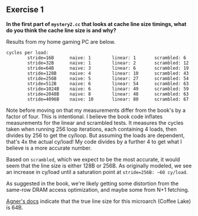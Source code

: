 ## Exercise 1
**In the first part of `mystery2.cc` that looks at cache line size timings,
what do you think the cache line size is and why?**

Results from my home gaming PC are below.

```
cycles per load:
        stride=16B      naive: 1        linear: 1       scrambled: 6
        stride=32B      naive: 1        linear: 2       scrambled: 12
        stride=64B      naive: 3        linear: 6       scrambled: 19
        stride=128B     naive: 4        linear: 10      scrambled: 43
        stride=256B     naive: 5        linear: 27      scrambled: 54
        stride=512B     naive: 6        linear: 54      scrambled: 63
        stride=1024B    naive: 6        linear: 49      scrambled: 59
        stride=2048B    naive: 8        linear: 48      scrambled: 63
        stride=4096B    naive: 10       linear: 80      scrambled: 67
```

Note before moving on that my measurements differ from the book's by a factor
of four. This is intentional. I believe the book code inflates measurements for
the linear and scrambled tests. It measures the cycles taken when running 256
loop iterations, each containing 4 loads, then divides by 256 to get the
cy/loop. But assuming the loads are dependent, that's 4x the actual cy/load! My
code divides by a further 4 to get what I believe is a more accurate number.

Based on `scrambled`, which we expect to be the most accurate, it would seem
that the line size is either 128B or 256B. As originally modeled, we see an
increase in cy/load until a saturation point at `stride=256B: ~60 cy/load`.

As suggested in the book, we're likely getting some distortion from the
same-row DRAM access optimization, and maybe some from N+1 fetching.

[Agner's docs](https://agner.org/optimize/microarchitecture.pdf)
indicate that the true line size for this microarch (Coffee Lake) is 64B.
